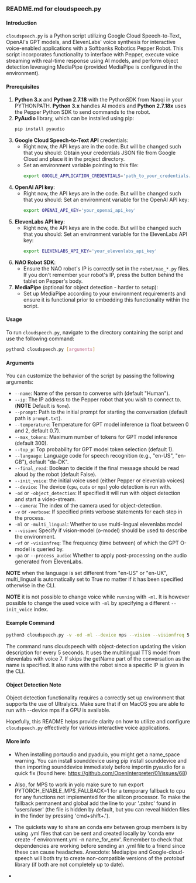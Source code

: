 ### README.md for cloudspeech.py

#### Introduction
`cloudspeech.py` is a Python script utilizing Google Cloud Speech-to-Text, OpenAI's GPT models, and ElevenLabs' voice synthesis for interactive voice-enabled applications with a Softbanks Robotics Pepper Robot. This script incorporates functionality to interface with Pepper, execute voice streaming with real-time response using AI models, and perform object detection leveraging MediaPipe (provided MediaPipe is configured in the environment).

#### Prerequisites
1. **Python 3.x** and **Python 2.7.18** with the PythonSDK from Naoqi in your PYTHONPATH. **Python 3.x** handles AI models and **Python 2.7.18x** uses the Pepper Python SDK to send commands to the robot. 
2. **PyAudio** library, which can be installed using pip:
    ```bash
    pip install pyaudio
    ```
3. **Google Cloud Speech-to-Text API** credentials:
   - Right now, the API keys are in the code. But will be changed such that you should: Obtain your credentials JSON file from Google Cloud and place it in the project directory.
   - Set an environment variable pointing to this file:
     ```bash
     export GOOGLE_APPLICATION_CREDENTIALS='path_to_your_credentials.json'
     ```
4. **OpenAI API key**:
   - Right now, the API keys are in the code. But will be changed such that you should: Set an environment variable for the OpenAI API key:
     ```bash
     export OPENAI_API_KEY='your_openai_api_key'
     ```
5. **ElevenLabs API key**:
   - Right now, the API keys are in the code. But will be changed such that you should: Set an environment variable for the ElevenLabs API key:
     ```bash
     export ELEVENLABS_API_KEY='your_elevenlabs_api_key'
     ```
6. **NAO Robot SDK**:
   - Ensure the NAO robot's IP is correctly set in the `robot/nao_*.py` files. If you don't remember your robot's IP, press the button behind the tablet on Pepper's body. 
7. **MediaPipe** (optional for object detection - harder to setup):
   - Set up MediaPipe according to your environment requirements and ensure it is functional prior to embedding this functionality within the script.

#### Usage
To run `cloudspeech.py`, navigate to the directory containing the script and use the following command:
```bash
python3 cloudspeech.py [arguments]
```

#### Arguments
You can customize the behavior of the script by passing the following arguments:
- `--name`: Name of the person to converse with (default "Human").
- `--ip`: The IP address to the Pepper robot that you wish to connect to. (**NOTE** Default is `None`).
- `--prompt`: Path to the initial prompt for starting the conversation (default path is `prompt.txt`).
- `--temperature`: Temperature for GPT model inference (a float between 0 and 2, default 0.7).
- `--max_tokens`: Maximum number of tokens for GPT model inference (default 300).
- `--top_p`: Top probability for GPT model token selection (default 1).
- `--language`: Language code for speech recognition (e.g., "en-US", "en-GB"), default "da-DK".
- `--final_read`: Boolean to decide if the final message should be read aloud by the robot (default False).
- `--init_voice`: the initial voice used (either Pepper or elevenlab voices)
- `--device`: The device (`cpu`, `cuda` or `mps`) yolo detection is run with.
- `-od` or `-object_detection`: If specified it will run with object detection and start a video-stream.
- `--camera`: The index of the camera used for object-detection.
- `-v` or `-verbose`: If specified prints verbose statements for each step in the process.
- `-ml` or `-multi_lingual`: Whether to use multi-lingual elevenlabs model
- `--vision`: Specify if vision-model (o-model) should be used to describe the environment.
- `-vf` or `-visionfreq`: The frequency (time between) of which the GPT O-model is queried by.
- `-pa` or `--process_audio`: Whether to apply post-processing on the audio generated from ElevenLabs.

**NOTE** when the language is set different from "en-US" or "en-UK", multi_lingual is automatically set to True no matter if it has been specified otherwise in the CLI. 

**NOTE** it is not possible to change voice while `running` with `-ml`. It is however possible to change the used voice with `-ml` by specifying a different `--init_voice` index.

#### Example Command
```bash
python3 cloudspeech.py -v -od -ml --device mps --vision --visionfreq 5 --init_voice 7 --name Thomas --ip 192.168.1.152
```
The command runs cloudspeech with object-detection updating the vision description for every 5 seconds. It uses the multilingual TTS model from elevenlabs with voice 7. If skips the getName part of the conversation as the name is specified. It also runs with the robot since a specific IP is given in the CLI.

#### Object Detection Note
Object detection functionality requires a correctly set up environment that supports the use of Ultralyics. Make sure that if on MacOS you are able to run with --device mps if a GPU is available.

Hopefully, this README helps provide clarity on how to utilize and configure `cloudspeech.py` effectively for various interactive voice applications.


#### More info
- When installing portaudio and pyaduio, you might get a name_space warning. You can install sounddevice using pip install sounddevice and then importing sounddevice immediately before importin pyaudio for a quick fix (found here: https://github.com/OpenInterpreter/01/issues/68)

- Also, for MPS to work in yolo make sure to run export PYTORCH_ENABLE_MPS_FALLBACK=1 for a temporary fallback to cpu for any functions not implemented for the silicon processor. To make the fallback permanent and global add the line to your '.zshrc' found in 'users/user' (the file is hidden by default, but you can reveal hidden files in the finder by pressing 'cmd+shift+.').

- The quickets way to share an conda env between group members is by using .yml files that can be sent and created locally by 'conda env create -f environment.yml -n name_for_env'. Remember to check that dependencies are working before sending an .yml file to a friend since these can cause headaches. Anecdote: Mediapipe and Google-cloud-speech will both try to create non-compatible versions of the protobuf library (if both are not completely up to date).
- 
